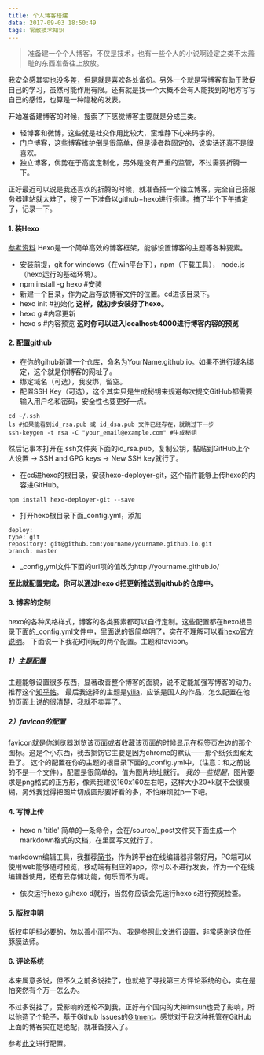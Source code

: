 ```yaml
---
title: 个人博客搭建
data: 2017-09-03 18:50:49
tags: 零散技术知识
---
```


>准备建一个个人博客，不仅是技术，也有一些个人的小说啊设定之类不太羞耻的东西准备往上放放。

我安全感其实也没多差，但是就是喜欢各处备份。另外一个就是写博客有助于敦促自己的学习，虽然可能作用有限。还有就是找一个大概不会有人能找到的地方写写自己的感悟，也算是一种隐秘的发表。

开始准备建博客的时候，搜索了下感觉博客主要就是分成三类。
- 轻博客和微博，这些就是社交作用比较大，蛮难静下心来码字的。
- 门户博客，这些博客维护倒是很简单，但是读者群固定的，说实话还真不是很喜欢。
- 独立博客，优势在于高度定制化，另外是没有严重的监管，不过需要折腾一下。

正好最近可以说是我还喜欢的折腾的时候，就准备搭一个独立博客，完全自己搭服务器建站就太难了，搜了一下准备以github+hexo进行搭建。搞了半个下午搞定了，记录一下。

#### 1. 装Hexo
[参考资料](http://www.cnblogs.com/liuxianan/p/build-blog-website-by-hexo-github.html)
Hexo是一个简单高效的博客框架，能够设置博客的主题等各种要素。
- 安装前提，git for windows（在win平台下），npm（下载工具），  node.js（hexo运行的基础环境）。
- npm install -g hexo #安装
- 新建一个目录，作为之后存放博客文件的位置。cd进该目录下。
- hexo init #初始化
**这样，就初步安装好了hexo。**
- hexo g #内容更新
- hexo s #内容预览
**这时你可以进入localhost:4000进行博客内容的预览**
#### 2. 配置github
- 在你的gihub新建一个仓库，命名为YourName.github.io。如果不进行域名绑定，这个就是你博客的网址了。
- 绑定域名（可选），我没绑，留空。
- 配置SSH Key（可选），这个其实只是生成秘钥来规避每次提交GitHub都需要输入用户名和密码，安全性也要更好一点。
```
cd ~/.ssh
ls #如果能看到id_rsa.pub 或 id_dsa.pub 文件已经存在，就跳过下一步
ssh-keygen -t rsa -C "your_email@example.com" #生成秘钥
```
 然后记事本打开在.ssh文件夹下面的id_rsa.pub，复制公钥，黏贴到GitHub上个人设置 -> SSH and GPG keys -> New SSH key就行了。
- 在cd进hexo的根目录，安装hexo-deployer-git，这个插件能够上传hexo的内容进GitHub。
```
npm install hexo-deployer-git --save
```
- 打开hexo根目录下面_config.yml，添加
```
deploy:
type: git
repository: git@github.com:yourname/yourname.github.io.git
branch: master
```
- _config,yml文件下面的url项的值改为http://yourname.github.io/

**至此就配置完成，你可以通过hexo d把更新推送到github的仓库中。**
#### 3. 博客的定制
hexo的各种风格样式，博客的各类要素都可以自行定制。这些配置都在hexo根目录下面的_config.yml文件中，里面说的很简单明了，实在不理解可以看[hexo官方说明](https://hexo.io/zh-cn/docs/configuration.html)。
下面说一下我花时间玩的两个配置。主题和favicon。
##### 1）主题配置
主题能够设置很多东西，显著改善整个博客的面貌，说不定能加强写博客的动力。推荐这个[知乎帖](https://www.zhihu.com/question/24422335)。
最后我选择的主题是[yilia](https://github.com/litten/hexo-theme-yilia)，应该是国人的作品，怎么配置在他的页面上说的很清楚，我就不卖弄了。
##### 2）favicon的配置
favicon就是你浏览器浏览该页面或者收藏该页面的时候显示在标签页左边的那个图标。这是个小东西，我去捯饬它主要是因为chrome的默认——那个纸张图案太丑了。
这个的配置在你的主题的根目录下面的_config.yml中，（注意：和之前说的不是一个文件），配置是很简单的，值为图片地址就行。
*我的一些提醒*，图片要求是png格式的正方形，像素我建议160x160左右吧，这样大小20+k就不会很模糊，另外我觉得把图片切成圆形要好看的多，不怕麻烦就p一下吧。
#### 4. 写博上传
- hexo n 'title' 简单的一条命令，会在/source/_post文件夹下面生成一个markdown格式的文档，在里面写文就行了。

markdown编辑工具，我推荐[简书](http://www.jianshu.com/)，作为跨平台在线编辑器非常好用，PC端可以使用web能够随时预览，移动端有相应的app，你可以不进行发表，作为一个在线编辑器使用，还有云存储功能，何乐而不为呢。

- 依次运行hexo g/hexo d就行，当然你应该会先运行hexo s进行预览检查。

#### 5. 版权申明
版权申明挺必要的，勿以善小而不为。
我是参照[此文](https://blog.zscself.com/2017/01/25/ee4d9ecb/)进行设置，非常感谢这位任豚膜法师。

#### 6. 评论系统
本来属意多说，但不久之前多说挂了，也就绝了寻找第三方评论系统的心，实在是怕突然有个万一怎么办。

不过多说挂了，受影响的还轮不到我，正好有个国内的大神imsun也受了影响，所以他造了个轮子，基于Github Issues的[Gitment](https://imsun.net/posts/gitment-introduction/)。感觉对于我这种托管在GitHub上面的博客实在是绝配，就准备接入了。

参考[此文](http://dcison.top/2017/08/26/yilia%E4%B8%BB%E9%A2%98%E6%90%AD%E9%85%8DGitment%E8%AF%84%E8%AE%BA%E7%B3%BB%E7%BB%9F/)进行配置。
